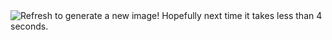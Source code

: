 <img src="https://query2image.andreas-s-t-jansson.workers.dev" alt="Refresh to generate a new image! Hopefully next time it takes less than 4 seconds." />
